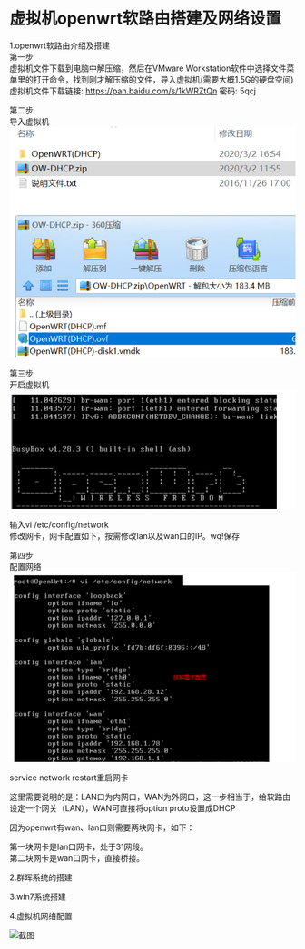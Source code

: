 # 虚拟机openwrt软路由搭建及网络设置 

1.openwrt软路由介绍及搭建  
第一步  
虚拟机文件下载到电脑中解压缩，然后在VMware Workstation软件中选择文件菜单里的打开命令，找到刚才解压缩的文件，导入虚拟机(需要大概1.5G的硬盘空间)  
虚拟机文件下载链接: https://pan.baidu.com/s/1kWRZtQn 密码: 5qcj  

第二步  
导入虚拟机  
![1.导入虚拟机.png](/openwrt/1.导入虚拟机.png)  

第三步  
开启虚拟机  
![2.开启虚拟机.png](/openwrt/2.开启虚拟机.png) 

输入vi /etc/config/network  
修改网卡，网卡配置如下，按需修改lan以及wan口的IP。wq!保存  

第四步  
配置网络  
![3.配置网络.png](/openwrt/3.配置网络.png)  

service network restart重启网卡 

这里需要说明的是：LAN口为内网口，WAN为外网口，这一步相当于，给软路由设定一个网关（LAN），WAN可直接将option proto设置成DHCP  

因为openwrt有wan、lan口则需要两块网卡，如下：  

第一块网卡是lan口网卡，处于31网段。  
第二块网卡是wan口网卡，直接桥接。  



2.群晖系统的搭建  



3.win7系统搭建  


4.虚拟机网络配置  

![截图](a.png)  
